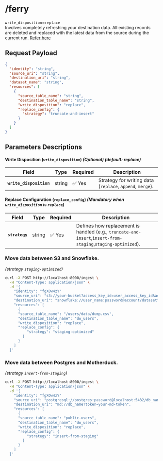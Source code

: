 # /ferry
`write_disposition`=`replace` 
<br>
Involves completely refreshing your destination data. All existing records are deleted and replaced with the latest data from the source during the current run.
[Refer here](/guides/wd-replace)


## Request Payload
```json
{
  "identity": "string",
  "source_uri": "string",
  "destination_uri": "string",
  "dataset_name": "string",
  "resources": [
    {
      "source_table_name": "string",
      "destination_table_name": "string",
      "write_disposition": "replace",
      "replace_config": {
        "strategy": "truncate-and-insert"
      }
    }
  ]
}
```

## Parameters Descriptions

#### **Write Disposition (`write_disposition`)** *(Optional)* *(default: replace)*

| Field                | Type    | Required | Description |
|----------------------|---------|----------|-------------|
| **`write_disposition`** | string | ✅ Yes  | Strategy for writing data (`replace`, `append`, `merge`). |

#### **Replace Configuration (`replace_config`)** *(Mandatory when `write_disposition` is `replace`)*
| Field        | Type    | Required | Description |
|-------------|---------|----------|-------------|
| **`strategy`** | string | ✅ Yes | Defines how replacement is handled (e.g., `truncate-and-insert`,`insert-from-staging`,`staging-optimized`). |


### **Move data between S3 and Snowflake.** 
*(strategy `staging-optimized`)*
```sh
curl -X POST http://localhost:8000/ingest \
  -H "Content-Type: application/json" \
  -d '{
    "identity": "fgXOw4zY"
    "source_uri": "s3://your-bucket?access_key_id=user_access_key_id&access_key_secret=user_access_key_secret&region=bucket_region",
    "destination_uri": "snowflake://user_name:password@account/dataset",
    "resources": [
      {
      "source_table_name": "/users/data/dump.csv",
      "destination_table_name": "dw_users",
      "write_disposition": "replace",
      "replace_config": {
          "strategy": "staging-optimized"
        }
      }
    ]
  }'
```

### **Move data between Postgres and Motherduck.** 
*(strategy `insert-from-staging`)*
```sh
curl -X POST http://localhost:8000/ingest \
  -H "Content-Type: application/json" \
  -d '{
    "identity": "fgXOw4zY"
    "source_uri": "postgresql://postgres:password@localhost:5432/db_name",
    "destination_uri": "md://db_name?token=your-md-token",
    "resources": [
      {
      "source_table_name": "public.users",
      "destination_table_name": "dw_users",
      "write_disposition": "replace",
      "replace_config": {
          "strategy": "insert-from-staging"
        }
      }
    ]
  }'
```